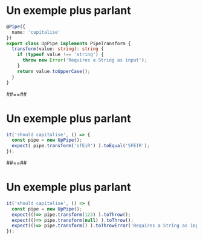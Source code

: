 <!-- .slide: class="with-code inconsolata" -->
# Un exemple plus parlant

```typescript
@Pipe({
  name: 'capitalise'
})
export class UpPipe implements PipeTransform {
  transform(value: string): string {
    if (typeof value !== 'string') {
      throw new Error('Requires a String as input');
    }
    return value.toUpperCase();
  }
}
```
<!-- .element: class="big-code" -->

##==##

<!-- .slide: class="with-code inconsolata" -->
# Un exemple plus parlant

```typescript
it('should capitalise', () => {
  const pipe = new UpPipe();
  expect( pipe.transform('sfEiR') ).toEqual('SFEIR');
});
```
<!-- .element: class="big-code" -->

##==##

<!-- .slide: class="with-code inconsolata" -->
# Un exemple plus parlant

```typescript
it('should capitalise', () => {
  const pipe = new UpPipe();
  expect(()=> pipe.transform(123) ).toThrow();
  expect(()=> pipe.transform(null) ).toThrow();
  expect(()=> pipe.transform() ).toThrowError('Requires a String as input');
});
```
<!-- .element: class="big-code" -->
